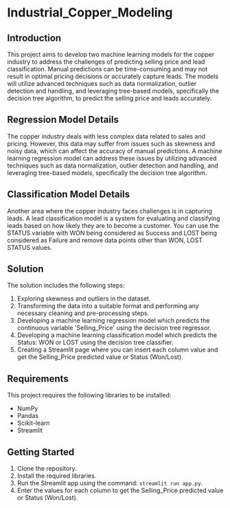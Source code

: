 # Industrial_Copper_Modeling

## Introduction
This project aims to develop two machine learning models for the copper industry to address the challenges of predicting selling price and lead classification. Manual predictions can be time-consuming and may not result in optimal pricing decisions or accurately capture leads. The models will utilize advanced techniques such as data normalization, outlier detection and handling, and leveraging tree-based models, specifically the decision tree algorithm, to predict the selling price and leads accurately.

## Regression Model Details
The copper industry deals with less complex data related to sales and pricing. However, this data may suffer from issues such as skewness and noisy data, which can affect the accuracy of manual predictions. A machine learning regression model can address these issues by utilizing advanced techniques such as data normalization, outlier detection and handling, and leveraging tree-based models, specifically the decision tree algorithm.

## Classification Model Details
Another area where the copper industry faces challenges is in capturing leads. A lead classification model is a system for evaluating and classifying leads based on how likely they are to become a customer. You can use the STATUS variable with WON being considered as Success and LOST being considered as Failure and remove data points other than WON, LOST STATUS values.

## Solution
The solution includes the following steps:

1. Exploring skewness and outliers in the dataset.
2. Transforming the data into a suitable format and performing any necessary cleaning and pre-processing steps.
3. Developing a machine learning regression model which predicts the continuous variable 'Selling_Price' using the decision tree regressor.
4. Developing a machine learning classification model which predicts the Status: WON or LOST using the decision tree classifier.
5. Creating a Streamlit page where you can insert each column value and get the Selling_Price predicted value or Status (Won/Lost).

## Requirements
This project requires the following libraries to be installed:
- NumPy
- Pandas
- Scikit-learn
- Streamlit

## Getting Started
1. Clone the repository.
2. Install the required libraries.
3. Run the Streamlit app using the command: `streamlit run app.py`.
4. Enter the values for each column to get the Selling_Price predicted value or Status (Won/Lost).
